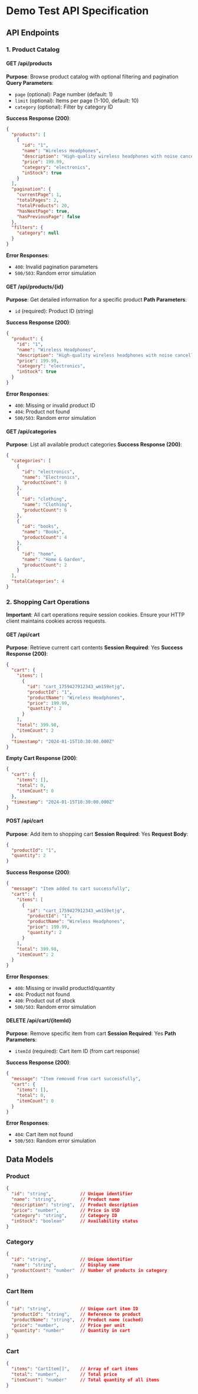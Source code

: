 # Demo Test API Specification

## API Endpoints

### 1. Product Catalog

#### GET /api/products
**Purpose**: Browse product catalog with optional filtering and pagination
**Query Parameters**:
- `page` (optional): Page number (default: 1)
- `limit` (optional): Items per page (1-100, default: 10)
- `category` (optional): Filter by category ID

**Success Response (200)**:
```json
{
  "products": [
    {
      "id": "1",
      "name": "Wireless Headphones",
      "description": "High-quality wireless headphones with noise cancellation",
      "price": 199.99,
      "category": "electronics",
      "inStock": true
    }
  ],
  "pagination": {
    "currentPage": 1,
    "totalPages": 2,
    "totalProducts": 20,
    "hasNextPage": true,
    "hasPreviousPage": false
  },
  "filters": {
    "category": null
  }
}
```

**Error Responses**:
- `400`: Invalid pagination parameters
- `500/503`: Random error simulation

#### GET /api/products/{id}
**Purpose**: Get detailed information for a specific product
**Path Parameters**:
- `id` (required): Product ID (string)

**Success Response (200)**:
```json
{
  "product": {
    "id": "1",
    "name": "Wireless Headphones",
    "description": "High-quality wireless headphones with noise cancellation",
    "price": 199.99,
    "category": "electronics",
    "inStock": true
  }
}
```

**Error Responses**:
- `400`: Missing or invalid product ID
- `404`: Product not found
- `500/503`: Random error simulation

#### GET /api/categories
**Purpose**: List all available product categories
**Success Response (200)**:
```json
{
  "categories": [
    {
      "id": "electronics",
      "name": "Electronics",
      "productCount": 8
    },
    {
      "id": "clothing",
      "name": "Clothing",
      "productCount": 6
    },
    {
      "id": "books",
      "name": "Books",
      "productCount": 4
    },
    {
      "id": "home",
      "name": "Home & Garden",
      "productCount": 2
    }
  ],
  "totalCategories": 4
}
```

### 2. Shopping Cart Operations

**Important**: All cart operations require session cookies. Ensure your HTTP client maintains cookies across requests.

#### GET /api/cart
**Purpose**: Retrieve current cart contents
**Session Required**: Yes
**Success Response (200)**:
```json
{
  "cart": {
    "items": [
      {
        "id": "cart_1759427912343_wm159etjg",
        "productId": "1",
        "productName": "Wireless Headphones",
        "price": 199.99,
        "quantity": 2
      }
    ],
    "total": 399.98,
    "itemCount": 2
  },
  "timestamp": "2024-01-15T10:30:00.000Z"
}
```

**Empty Cart Response (200)**:
```json
{
  "cart": {
    "items": [],
    "total": 0,
    "itemCount": 0
  },
  "timestamp": "2024-01-15T10:30:00.000Z"
}
```

#### POST /api/cart
**Purpose**: Add item to shopping cart
**Session Required**: Yes
**Request Body**:
```json
{
  "productId": "1",
  "quantity": 2
}
```

**Success Response (200)**:
```json
{
  "message": "Item added to cart successfully",
  "cart": {
    "items": [
      {
        "id": "cart_1759427912343_wm159etjg",
        "productId": "1",
        "productName": "Wireless Headphones",
        "price": 199.99,
        "quantity": 2
      }
    ],
    "total": 399.98,
    "itemCount": 2
  }
}
```

**Error Responses**:
- `400`: Missing or invalid productId/quantity
- `404`: Product not found
- `400`: Product out of stock
- `500/503`: Random error simulation

#### DELETE /api/cart/{itemId}
**Purpose**: Remove specific item from cart
**Session Required**: Yes
**Path Parameters**:
- `itemId` (required): Cart item ID (from cart response)

**Success Response (200)**:
```json
{
  "message": "Item removed from cart successfully",
  "cart": {
    "items": [],
    "total": 0,
    "itemCount": 0
  }
}
```

**Error Responses**:
- `404`: Cart item not found
- `500/503`: Random error simulation

## Data Models

### Product
```json
{
  "id": "string",           // Unique identifier
  "name": "string",         // Product name
  "description": "string",  // Product description
  "price": "number",        // Price in USD
  "category": "string",     // Category ID
  "inStock": "boolean"      // Availability status
}
```

### Category
```json
{
  "id": "string",           // Unique identifier
  "name": "string",         // Display name
  "productCount": "number"  // Number of products in category
}
```

### Cart Item
```json
{
  "id": "string",           // Unique cart item ID
  "productId": "string",    // Reference to product
  "productName": "string",  // Product name (cached)
  "price": "number",        // Price per unit
  "quantity": "number"      // Quantity in cart
}
```

### Cart
```json
{
  "items": "CartItem[]",    // Array of cart items
  "total": "number",        // Total price
  "itemCount": "number"     // Total quantity of all items
}
```